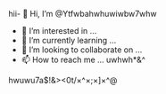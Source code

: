 hii- 👋 Hi, I’m @Ytfwbahwhuwiwbw7whw
- 👀 I’m interested in ...
- 🌱 I’m currently learning ...
- 💞️ I’m looking to collaborate on ...
- 📫 How to reach me ...
uwhwh*&^

<!---
Ytfwbahwhuwiwbw7whw/Ytfwbahwhuwiwbw7whw is a ✨ special ✨ repository because its `README.md` (this file) appears on your GitHub profile.
You can click the Preview link to take a look at your changes.
--->
hwuwu7a$!&><0t/×^×;×]×^@
